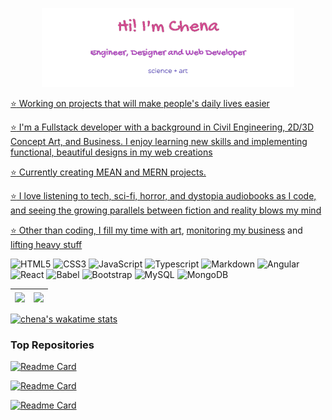 <p align="center" dir="auto">
<a href="https://github.com/athenacats/" rel="no-follow"><img width="80%" alt="Hello! I'm Esther. Engineer, Designer and Web Developer" src="images/hinew.png" style="max-width :100%">
</p>

:star: Working on projects that will make people's daily lives easier

:star: I'm a Fullstack developer with a background in Civil Engineering, 2D/3D Concept Art, and Business. I enjoy learning new skills and implementing functional, beautiful designs in my web creations

:star: Currently creating MEAN and MERN projects.

:star: I love listening to tech, sci-fi, horror, and dystopia audiobooks as I code, and seeing the growing parallels between fiction and reality blows my mind

:star: Other than coding, I fill my time with [art](https://www.instagram.com/lechenart/), [monitoring my business](https://www.instagram.com/nalelabeauty/) and [lifting heavy stuff](https://www.instagram.com/lechena/)

![HTML5](https://img.shields.io/badge/html5-%23E34F26.svg?style=for-the-badge&logo=html5&logoColor=white)
![CSS3](https://img.shields.io/badge/css3-%231572B6.svg?style=for-the-badge&logo=css3&logoColor=white)
![JavaScript](https://img.shields.io/badge/javascript-%23323330.svg?style=for-the-badge&logo=javascript&logoColor=%23F7DF1E)
![Typescript](https://img.shields.io/badge/TypeScript-007ACC?style=for-the-badge&logo=typescript&logoColor=white)
![Markdown](https://img.shields.io/badge/markdown-%23000000.svg?style=for-the-badge&logo=markdown&logoColor=white)
![Angular](https://img.shields.io/badge/Angular-DD0031?style=for-the-badge&logo=angular&logoColor=white)
![React](https://img.shields.io/badge/React-20232A?style=for-the-badge&logo=react&logoColor=61DAFB)
![Babel](https://img.shields.io/badge/Babel-F9DC3E?style=for-the-badge&logo=babel&logoColor=white)
![Bootstrap](https://img.shields.io/badge/Bootstrap-563D7C?style=for-the-badge&logo=bootstrap&logoColor=white)
![MySQL](https://img.shields.io/badge/mysql-%2300f.svg?style=for-the-badge&logo=mysql&logoColor=white)
![MongoDB](https://img.shields.io/badge/MongoDB-4EA94B?style=for-the-badge&logo=mongodb&logoColor=white)

<table>
<thead>
<th>
<a href="<a href="https://github.com/athenacats/github-readme-stats">
<img align="center" src="https://github-readme-stats.vercel.app/api?username=athenacats&show_icons=true&theme=tokyonight" style="max-width: 100%;"></a>
</th>
<th>
<a href="<a href="https://github.com/athenacats/github-readme-stats">                                                                                                   <img align="center" src="https://github-readme-stats.vercel.app/api/top-langs/?username=athenacats&show_icons=true&theme=tokyonight" style="max-width: 100%;">             </th>
</thead>
</table>

[![chena's wakatime stats](https://github-readme-stats.vercel.app/api/wakatime?username=athenacats)](https://github.com/athenacats/github-readme-stats)

### Top Repositories

[![Readme Card](https://github-readme-stats.vercel.app/api/pin/?username=athenacats&repo=soma)](https://github.com/athenacats/soma)

[![Readme Card](https://github-readme-stats.vercel.app/api/pin/?username=athenacats&repo=freakylinkweb)](https://github.com/athenacats/freakylinkweb)

[![Readme Card](https://github-readme-stats.vercel.app/api/pin/?username=athenacats&repo=weatherapp)](https://github.com/athenacats/weatherapp)

